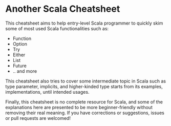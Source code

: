# Another Scala Cheatsheet

This cheatsheet aims to help entry-level Scala programmer to quickly skim some of most used Scala functionalities
such as:
- Function
- Option
- Try
- Either
- List
- Future
- .. and more

This cheatsheet also tries to cover some intermediate topic in Scala such as type parameter, implicits, 
and higher-kinded type starts from its examples, implementations, until intended usages.

Finally, this cheatsheet is no complete resource for Scala, and some of the explanations here
are presented to be more beginner-friendly without removing their real meaning. If you have
corrections or suggestions, issues or pull requests are welcomed!